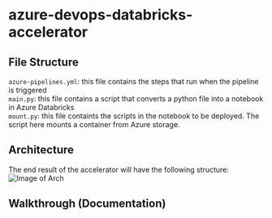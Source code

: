 # azure-devops-databricks-accelerator

## File Structure
```azure-pipelines.yml```: this file contains the steps that run when the pipeline is triggered <br />
```main.py```: this file contains a script that converts a python file into a notebook in Azure Databricks<br />
```mount.py```: this file containts the scripts in the notebook to be deployed. The script here mounts a container from Azure storage. <br />

## Architecture
The end result of the accelerator will have the following structure:
![Image of Arch](arch.jpg)

## Walkthrough (Documentation)